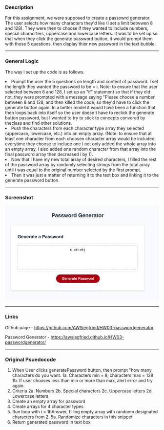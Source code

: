 
### Description
For this assignment, we were supposed to create a passowrd generator.  The user selects how many characters they'd like (I set a limit betwwen 8 and 128).  They were then to choose if they wanted to include numbers, special characrters, uppercase and lowercase letters.  It was to be set up so that when they click the generate password button, it would prompt them with those 5 questions, then display thier new password in the text bubble. 

<hr>


### General Logic
The way I set up the code is as follows.
<li>Prompt the user the 5 questions on length and content of password.  I set the length they wanted the password to be = i. Note: to ensure that the user selected between 8 and 128, I set up an "if" statement so that if they did not, they were prompted with a message saying "Please choose a number between 8 and 128, and then killed the code, so they'd have to click the generate button again.  In a better model it would have been a function that then loops back into itself so the user doesn't have to reclick the generate button password, but I wanted to try to stick to concepts convered by theclass and find other solutions. 
<li>Push the characters from each character type array they selected (uppercase, lowercase, etc.) into an empty array. (Note: to ensure that at least one character from each choosen character array would be included, everytime they choose to include one I not only added the whole array into an empty array, I also added one random character from that array into the final password array then decreased i by 1).
<li>Now that I have my new total array of desired characters, I filled the rest of the password array by randomly selecting strings from the total array until i was equal to the original number selected by the first prompt. 
<li>Then it was just a matter of returning it to the text box and linking it to the generate password button. 

<hr>

### Screenshot
![screenshot](/assets/passwordgenerator.png?raw=true)

<hr>

### Links
Github page - https://github.com/AWSiegfried/HW03-passwordgenerator

Password Generator - https://awsiegfried.github.io/HW03-passwordgenerator/ 

<hr>

### Original Psuedocode
1. When User clicks generatePassword button, then prompt "how many characters do you want.
    1a. Characters min = 8, characters max = 128
    1b. If user chooses less than min or more than max, alert error and try again.
2. Criteria
    2a. Numbers
    2b. Special characters
    2c. Uppercase letters
    2d. Lowercase letters
3. Create an empty array for password
4. Create arrays for 4 character types
5. Run loop with i < 1bAnswer, filling empty array with randonm designated characters from 2. 
    5a. Randomize characters in this snippet
6. Return generated password in text box

